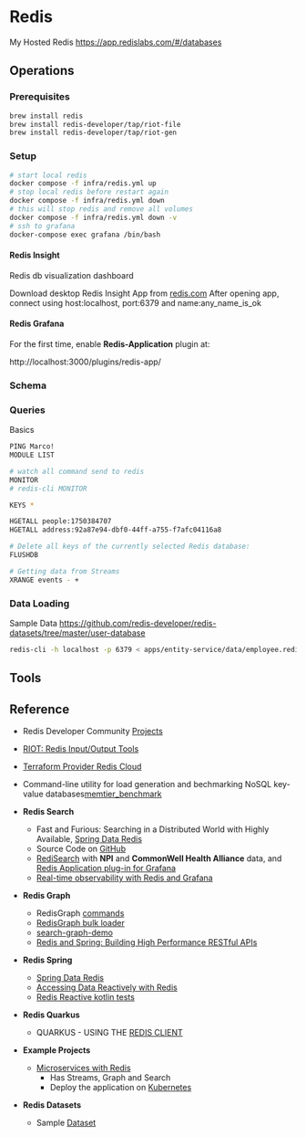 # Redis

My Hosted Redis https://app.redislabs.com/#/databases

## Operations

### Prerequisites

```bash
brew install redis
brew install redis-developer/tap/riot-file
brew install redis-developer/tap/riot-gen
```

### Setup

```bash
# start local redis
docker compose -f infra/redis.yml up
# stop local redis before restart again
docker compose -f infra/redis.yml down
# this will stop redis and remove all volumes
docker compose -f infra/redis.yml down -v 
# ssh to grafana
docker-compose exec grafana /bin/bash
```

#### Redis Insight

Redis db visualization dashboard

Download desktop Redis Insight App from [redis.com](https://redis.com/redis-enterprise/redis-insight/)
After opening app, connect using host:localhost, port:6379 and name:any_name_is_ok

#### Redis Grafana

For the first time, enable **Redis-Application** plugin at:

http://localhost:3000/plugins/redis-app/

### Schema

### Queries

Basics 

```bash
PING Marco!
MODULE LIST

# watch all command send to redis
MONITOR
# redis-cli MONITOR
```

```bash
KEYS *

HGETALL people:1750384707
HGETALL address:92a87e94-dbf0-44ff-a755-f7afc04116a8

# Delete all keys of the currently selected Redis database:
FLUSHDB

# Getting data from Streams
XRANGE events - +
```

### Data Loading

Sample Data https://github.com/redis-developer/redis-datasets/tree/master/user-database

```bash
redis-cli -h localhost -p 6379 < apps/entity-service/data/employee.redis
```

## Tools

## Reference
- Redis Developer Community [Projects](https://github.com/redis-developer)
- [RIOT: Redis Input/Output Tools](https://github.com/redis-developer/riot)
- [Terraform Provider Redis Cloud](https://github.com/RedisLabs/terraform-provider-rediscloud)
- Command-line utility for load generation and bechmarking NoSQL key-value databases[memtier_benchmark](https://github.com/RedisLabs/memtier_benchmark)

- **Redis Search**
    - Fast and Furious: Searching in a Distributed World with Highly Available, [Spring Data Redis](https://www.youtube.com/watch?v=QZdUXrzdxos)
    - Source Code on [GitHub](https://github.com/Redislabs-Solution-Architects/rediscogs)
    - [RediSearch](https://volkovlabs.com/i-taught-my-wife-how-to-use-redisearch-2-0-77d6f32660df) with **NPI** and **CommonWell Health Alliance** data, and  [Redis Application plug-in for Grafana](https://grafana.com/grafana/plugins/redis-datasource/)
    - [Real-time observability with Redis and Grafana](https://docs.google.com/presentation/d/1dt4lduof6qIZF1dJ8Sv4_sCjKYHBY_a5ODAVQSEANgE/edit#slide=id.g9bf045ab42_0_40)

- **Redis Graph**
    - RedisGraph [commands](https://oss.redislabs.com/redisgraph/commands/)
    - [RedisGraph bulk loader](https://github.com/RedisGraph/redisgraph-bulk-loader)
    - [search-graph-demo](https://github.com/stockholmux/conf19-search-graph-demo)
    - [Redis and Spring: Building High Performance RESTful APIs](https://github.com/wilvdb/redi2read/blob/main/src/main/kotlin/com/redislabs/edu/redi2read/services/RecommendationService.kt)
    
- **Redis Spring**
    - [Spring Data Redis](https://docs.spring.io/spring-data/redis/docs/2.5.3/reference/html/#why-spring-redis)
    - [Accessing Data Reactively with Redis](https://spring.io/guides/gs/spring-data-reactive-redis/)
    - [Redis Reactive kotlin tests](https://github.com/spring-projects/spring-data-redis/blob/main/src/test/kotlin/org/springframework/data/redis/core/ReactiveHashOperationsExtensionsUnitTests.kt)
    
- **Redis Quarkus**
    - QUARKUS - USING THE [REDIS CLIENT](https://quarkus.io/guides/redis)

- **Example Projects**
    - [Microservices with Redis](https://github.com/redis-developer/redis-microservices-demo)
        - Has Streams, Graph and Search
        - Deploy the application on [Kubernetes](https://github.com/redis-developer/redis-microservices-demo/tree/master/kubernetes)

- **Redis Datasets**
   - Sample [Dataset](https://github.com/redis-developer/redis-datasets)
